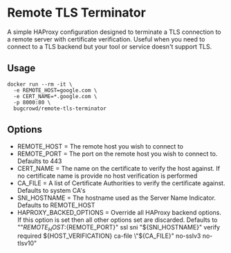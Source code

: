 Remote TLS Terminator
======================

A simple HAProxy configuration designed to terminate a TLS connection to a remote server with certificate verification. Useful when you need to connect to a TLS backend but your tool or service doesn't support TLS.

Usage
-----

```
docker run --rm -it \
  -e REMOTE_HOST=google.com \
  -e CERT_NAME=*.google.com \
  -p 8000:80 \
  bugcrowd/remote-tls-terminator
```

Options
-------

*   REMOTE_HOST = The remote host you wish to connect to
*   REMOTE_PORT = The port on the remote host you wish to connect to. Defaults to 443
*   CERT_NAME = The name on the certificate to verify the host against. If no certificate name is provide no host verification is performed
*   CA_FILE = A list of Certificate Authorities to verify the certificate against. Defaults to system CA's
*   SNI_HOSTNAME = The hostname used as the Server Name Indicator. Defaults to REMOTE_HOST
*   HAPROXY_BACKED_OPTIONS = Override all HAProxy backend options. If this option is set then all other options set are discarded. Defaults to "\"${REMOTE_HOST}:${REMOTE_PORT}\" ssl sni \"${SNI_HOSTNAME}\" verify required ${HOST_VERIFICATION} ca-file \"${CA_FILE}\" no-sslv3 no-tlsv10"

